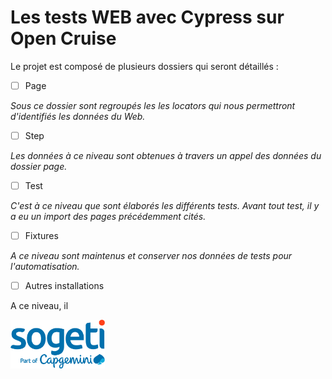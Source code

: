 # Les tests WEB avec Cypress sur Open Cruise

Le projet est composé de plusieurs dossiers  qui seront détaillés :

* [ ] Page

*Sous ce dossier sont regroupés les les locators qui nous permettront d'identifiés les données du Web.*


* [ ] Step

*Les données à ce niveau sont obtenues à travers un appel des données du dossier page.*


* [ ] Test

*C'est à ce niveau que sont élaborés les différents tests. Avant tout test, il y a eu un import des pages précédemment cités.*


* [ ] Fixtures

*A ce niveau sont maintenus et conserver nos données de tests pour l'automatisation.*

* [ ] Autres installations

A ce niveau, il


<img src="logo_sogeti.png" width="30%" height="30%">
